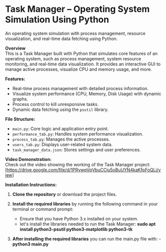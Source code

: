 # Task Manager – Operating System Simulation Using Python
An operating system simulation with process management, resource visualization, and real-time data fetching using Python.

**Overview**  
This is a Task Manager built with Python that simulates core features of an operating system, such as process management, system resource monitoring, and real-time data visualization. It provides an interactive GUI to manage active processes, visualize CPU and memory usage, and more.

**Features:**
- Real-time process management with detailed process information.
- Visualize system performance (CPU, Memory, Disk Usage) with dynamic graphs.
- Process control to kill unresponsive tasks.
- Dynamic data fetching using the `psutil` library.

**File Structure:**
- `main.py`: Core logic and application entry point.
- `performance_tab.py`: Handles system performance visualization.
- `process_tab.py`: Manages the active processes.
- `users_tab.py`: Displays user-related system data.
- `task_manager_data.json`: Stores settings and user preferences.

**Video Demonstration:**  
Check out the video showing the working of the Task Manager project: [https://drive.google.com/file/d/1PRywpVqVbuCCju5oBuUYN4kaKfpFoQLi/view]

**Installation Instructions:**
1. **Clone the repository** or download the project files.
   
2. **Install the required libraries** by running the following command in your terminal or command prompt:
      - Ensure that you have Python 3.x installed on your system.
      - let's install the libraries needed to run the Task Manager:
        **sudo apt install python3-psutil python3-matplotlib python3-tk**
        
3. **After installing the required libraries** you can run the main.py file with:
       - **python3 main.py**
